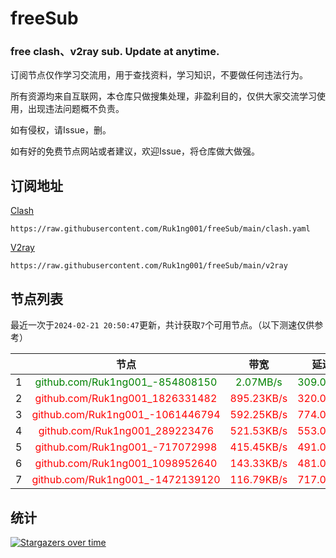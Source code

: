 # freeSub
### free clash、v2ray sub. Update at anytime.

订阅节点仅作学习交流用，用于查找资料，学习知识，不要做任何违法行为。

所有资源均来自互联网，本仓库只做搜集处理，非盈利目的，仅供大家交流学习使用，出现违法问题概不负责。

如有侵权，请Issue，删。

如有好的免费节点网站或者建议，欢迎Issue，将仓库做大做强。

## 订阅地址
[Clash](https://raw.githubusercontent.com/Ruk1ng001/freeSub/main/clash.yaml)
```
https://raw.githubusercontent.com/Ruk1ng001/freeSub/main/clash.yaml
```
[V2ray](https://raw.githubusercontent.com/Ruk1ng001/freeSub/main/v2ray)
```
https://raw.githubusercontent.com/Ruk1ng001/freeSub/main/v2ray
```

## 节点列表

最近一次于`2024-02-21 20:50:47`更新，共计获取`7`个可用节点。（以下测速仅供参考）

|  | 节点 | 带宽 | 延迟 |
|:-:|:--:|:--:|:--:|
 | 1 | <font color=green>github.com/Ruk1ng001_-854808150</font> | <font color=green>2.07MB/s</font> | <font color=green>309.00ms</font> |
 | 2 | <font color=red>github.com/Ruk1ng001_1826331482</font> | <font color=red>895.23KB/s</font> | <font color=red>320.00ms</font> |
 | 3 | <font color=red>github.com/Ruk1ng001_-1061446794</font> | <font color=red>592.25KB/s</font> | <font color=red>774.00ms</font> |
 | 4 | <font color=red>github.com/Ruk1ng001_289223476</font> | <font color=red>521.53KB/s</font> | <font color=red>553.00ms</font> |
 | 5 | <font color=red>github.com/Ruk1ng001_-717072998</font> | <font color=red>415.45KB/s</font> | <font color=red>491.00ms</font> |
 | 6 | <font color=red>github.com/Ruk1ng001_1098952640</font> | <font color=red>143.33KB/s</font> | <font color=red>481.00ms</font> |
 | 7 | <font color=red>github.com/Ruk1ng001_-1472139120</font> | <font color=red>116.79KB/s</font> | <font color=red>717.00ms</font> |


## 统计

[![Stargazers over time](https://starchart.cc/Ruk1ng001/freeSub.svg)](https://starchart.cc/Ruk1ng001/freeSub)
